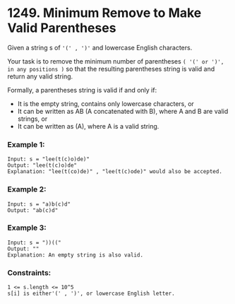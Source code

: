 # 1249. Minimum Remove to Make Valid Parentheses


Given a string s of `'(' , ')'` and lowercase English characters.

Your task is to remove the minimum number of parentheses `( '(' or ')', in any positions )` so that the resulting parentheses string is valid and return any valid string.

Formally, a parentheses string is valid if and only if:

- It is the empty string, contains only lowercase characters, or
- It can be written as AB (A concatenated with B), where A and B are valid strings, or
- It can be written as (A), where A is a valid string.
 

### Example 1:
```
Input: s = "lee(t(c)o)de)"
Output: "lee(t(c)o)de"
Explanation: "lee(t(co)de)" , "lee(t(c)ode)" would also be accepted.
```
### Example 2:
```
Input: s = "a)b(c)d"
Output: "ab(c)d"
```
### Example 3:
```
Input: s = "))(("
Output: ""
Explanation: An empty string is also valid.
```

### Constraints:
```
1 <= s.length <= 10^5
s[i] is either'(' , ')', or lowercase English letter.
```
